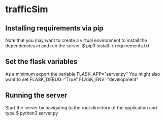 # trafficSim

## Installing requirements via pip 
Note that you may want to create a virtual environment to install the dependencies in and run the server.
    $ pip3 install -r requirements.txt
## Set the flask variables
As a minimum export the variable
FLASK_APP="server.py"
You might also want to set
FLASK_DEBUG="True"
FLASK_ENV="development"
## Running the server
Start the server by navigating to the root directory of the application and type
    $ python3 server.py
    
